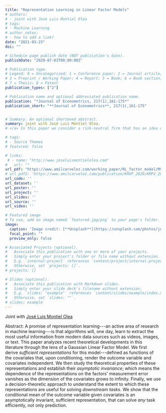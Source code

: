 ```yaml
---
title: "Representation Learning in Linear Factor Models"
# authors:
# - joint with Jose Luis Montiel Olea
# tags:
# - Machine Learning
# author_notes:
# - how to add a link?
date: "2021-03-23"
doi: ""

# Schedule page publish date (NOT publication's date).
publishDate: "2020-07-01T00:00:00Z"

# Publication type.
# Legend: 0 = Uncategorized; 1 = Conference paper; 2 = Journal article;
# 3 = Preprint / Working Paper; 4 = Report; 5 = Book; 6 = Book section;
# 7 = Thesis; 8 = Patent
publication_types: ["2"]

# Publication name and optional abbreviated publication name.
publication: "*Journal of Econometrics, 217(1),161-175*"
publication_short: "**Journal of Econometrics**, 217(1),161-175"


# Summary. An optional shortened abstract.
summary: joint with José Luis Montiel Olea.
# </a> In this paper we consider a risk-neutral firm that has an idea of unknown quality, but can perform an experiment to learn about it. The firm's goal is to decide the experiment's size and whether or not the idea should be implemented at scale after observing the experiment's outcome. We solve this problem using a Bayesian criterion (Gaussian Prior) and Minimax Regret criterion.

# tags:
# - Source Themes
# featured: false

# links:
 # - name: "http://www.joseluismontielolea.com"
#   url: ""
url_pdf: "https://www.amilcarvelez.com/working_paper/RL_factor_model/MV2021_submitted.pdf"
# url_pdf2: 'https://www.amilcarvelez.com/publication/KMVP_2020/KMPV_2020Appendix.pdf'
url_code: ''
url_dataset: ''
url_poster: ''
url_project: ''
url_slides: ''
url_source: ''
url_video: ''

# Featured image
# To use, add an image named `featured.jpg/png` to your page's folder. 
image:
  caption: 'Image credit: [**Unsplash**](https://unsplash.com/photos/jdD8gXaTZsc)'
  focal_point: ""
  preview_only: false

# Associated Projects (optional).
#   Associate this publication with one or more of your projects.
#   Simply enter your project's folder or file name without extension.
#   E.g. `internal-project` references `content/project/internal-project/index.md`.
#   Otherwise, set `projects: []`.
# projects: []

# Slides (optional).
#   Associate this publication with Markdown slides.
#   Simply enter your slide deck's filename without extension.
#   E.g. `slides: "example"` references `content/slides/example/index.md`.
#   Otherwise, set `slides: ""`.
# slides: example
---
```

  
Joint with <a href="http://www.joseluismontielolea.com/" target="_blank"> José Luis Montiel Olea</a> </span></div>
 
Abstract: A promise of representation learning---an active area of research in machine learning---is that algorithms will, one day, learn to extract the most useful information from modern data sources such as videos, images, or text. This paper analyzes recent theoretical developments in this literature through the lens of a Gaussian Linear Factor Model. We first derive *sufficient representations* for this model---defined as functions of the covariates that, upon conditioning, render the outcome variable and covariates independent. We then study the theoretical properties of these representations and establish their  *asymptotic invariance*; which means the dependence of the representations on the factors' measurement error vanishes as the dimension of the covariates grows to infinity. Finally, we use a decision-theoretic approach to understand the extent to which these representations are useful for solving *downstream tasks*. We show that the conditional mean of the outcome variable given covariates is an asymptotically invariant, sufficient representation, that can solve *any* task efficiently, not only prediction.
